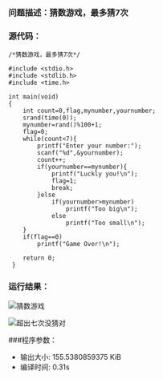 ### 问题描述：猜数游戏，最多猜7次
### 源代码： 
	/*猜数游戏，最多猜7次*/
	
	#include <stdio.h>
	#include <stdlib.h>
	#include <time.h>
	
	int main(void)
	{
		int count=0,flag,mynumber,yournumber;
		srand(time(0));
		mynumber=rand()%100+1;
		flag=0;
		while(count<7){
			printf("Enter your number:");
			scanf("%d",&yournumber);
			count++;
			if(yournumber==mynumber){
				printf("Luckly you!\n");
				flag=1;
				break;
			}else
				if(yournumber>mynumber)
					printf("Too big\n");
				else
					printf("Too small\n");
		}
		if(flag==0)
			printf("Game Over!\n");
			
		return 0;
	 } 
### 运行结果：
![猜数游戏](https://upload-images.jianshu.io/upload_images/6770220-eeaa04fcb612191c.png?imageMogr2/auto-orient/strip%7CimageView2/2/w/1240)

![超出七次没猜对](https://upload-images.jianshu.io/upload_images/6770220-d78855ed5c82ab68.png?imageMogr2/auto-orient/strip%7CimageView2/2/w/1240)


###程序参数：
- 输出大小: 155.5380859375 KiB
- 编译时间: 0.31s
